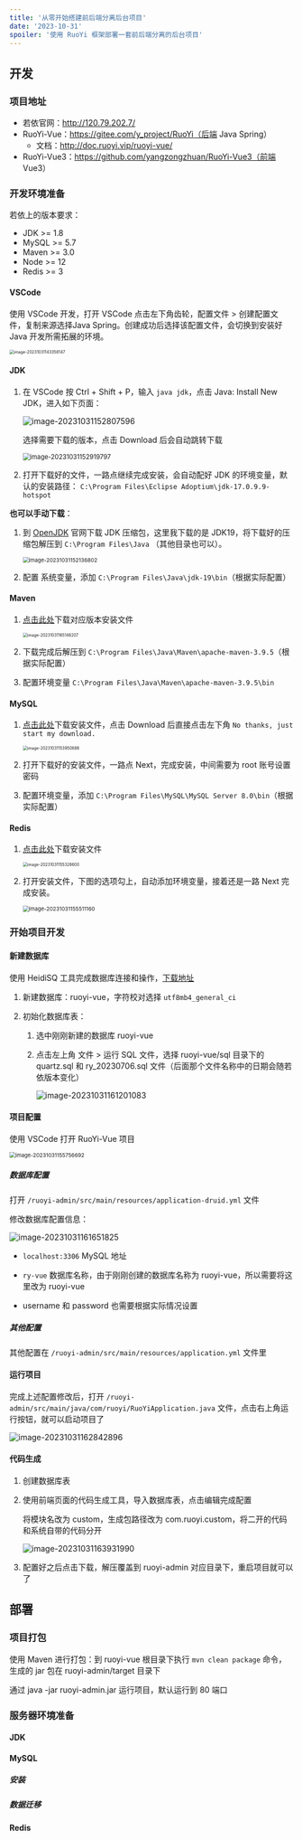 ```yaml
---
title: '从零开始搭建前后端分离后台项目'
date: '2023-10-31'
spoiler: '使用 RuoYi 框架部署一套前后端分离的后台项目'
---
```


## 开发

### 项目地址

- 若依官网：http://120.79.202.7/
- RuoYi-Vue：https://gitee.com/y_project/RuoYi（后端 Java Spring）
  - 文档：http://doc.ruoyi.vip/ruoyi-vue/
- RuoYi-Vue3：https://github.com/yangzongzhuan/RuoYi-Vue3（前端 Vue3）

### 开发环境准备

若依上的版本要求：

- JDK >= 1.8
- MySQL >= 5.7
- Maven >= 3.0
- Node >= 12
- Redis >= 3

#### VSCode

使用 VSCode 开发，打开 VSCode 点击左下角齿轮，配置文件 > 创建配置文件，复制来源选择Java Spring。创建成功后选择该配置文件，会切换到安装好 Java 开发所需拓展的环境。

<img src="assets/image-20231031143358147.png" alt="image-20231031143358147" style="zoom:50%;" />

#### JDK

1. 在  VSCode 按 Ctrl + Shift  + P，输入 `java jdk`，点击 Java: Install New JDK，进入如下页面：

   ![image-20231031152807596](assets/image-20231031152807596.png)

   选择需要下载的版本，点击 Download 后会自动跳转下载

   <img src="assets/image-20231031152919797.png" alt="image-20231031152919797" style="zoom:80%;" />

2. 打开下载好的文件，一路点继续完成安装，会自动配好 JDK 的环境变量，默认的安装路径： `C:\Program Files\Eclipse Adoptium\jdk-17.0.9.9-hotspot`



**也可以手动下载**：

1. 到 [OpenJDK](https://jdk.java.net/archive/) 官网下载 JDK 压缩包，这里我下载的是 JDK19，将下载好的压缩包解压到 `C:\Program Files\Java` （其他目录也可以）。

   <img src="assets/image-20231031152136802.png" alt="image-20231031152136802" style="zoom: 67%;" />

2. 配置 系统变量，添加 `C:\Program Files\Java\jdk-19\bin`（根据实际配置）

#### Maven

1. [点击此处](http://maven.apache.org/download.cgi)下载对应版本安装文件

   <img src="assets/image-20231031165146207.png" alt="image-20231031165146207" style="zoom:50%;" />

2. 下载完成后解压到 `C:\Program Files\Java\Maven\apache-maven-3.9.5`（根据实际配置）

3. 配置环境变量 `C:\Program Files\Java\Maven\apache-maven-3.9.5\bin`

#### MySQL

1. [点击此处](https://dev.mysql.com/downloads/mysql/)下载安装文件，点击 Download 后直接点击左下角 `No thanks, just start my download.`

   <img src="assets/image-20231031153950888.png" alt="image-20231031153950888" style="zoom:50%;" />

2. 打开下载好的安装文件，一路点 Next，完成安装，中间需要为 root 账号设置密码

3. 配置环境变量，添加 `C:\Program Files\MySQL\MySQL Server 8.0\bin`（根据实际配置）

#### Redis

1. [点击此处](https://github.com/tporadowski/redis/releases)下载安装文件

   <img src="assets/image-20231031155328600.png" alt="image-20231031155328600" style="zoom:50%;" />

2. 打开安装文件，下图的选项勾上，自动添加环境变量，接着还是一路 Next 完成安装。

   <img src="assets/image-20231031155511160.png" alt="image-20231031155511160" style="zoom: 67%;" />

### 开始项目开发

#### 新建数据库

使用 HeidiSQ 工具完成数据库连接和操作，[下载地址](https://www.heidisql.com/download.php?download=installer#google_vignette)

1. 新建数据库：ruoyi-vue，字符校对选择 `utf8mb4_general_ci`

2. 初始化数据库表：

   1. 选中刚刚新建的数据库 ruoyi-vue

   2. 点击左上角 文件 > 运行 SQL 文件，选择 ruoyi-vue/sql 目录下的 quartz.sql 和 ry_20230706.sql 文件（后面那个文件名称中的日期会随若依版本变化）

      ![image-20231031161201083](assets/image-20231031161201083.png)

#### 项目配置

使用 VSCode 打开 RuoYi-Vue 项目

<img src="assets/image-20231031155756692.png" alt="image-20231031155756692" style="zoom: 67%;" />

##### 数据库配置

打开 `/ruoyi-admin/src/main/resources/application-druid.yml` 文件

修改数据库配置信息：

![image-20231031161651825](assets/image-20231031161651825.png)

- `localhost:3306` MySQL 地址

- `ry-vue` 数据库名称，由于刚刚创建的数据库名称为 ruoyi-vue，所以需要将这里改为 ruoyi-vue
- username 和 password 也需要根据实际情况设置

##### 其他配置

其他配置在 `/ruoyi-admin/src/main/resources/application.yml` 文件里

#### 运行项目

完成上述配置修改后，打开 `/ruoyi-admin/src/main/java/com/ruoyi/RuoYiApplication.java` 文件，点击右上角运行按钮，就可以启动项目了

![image-20231031162842896](assets/image-20231031162842896.png)

#### 代码生成

1. 创建数据库表

2. 使用前端页面的代码生成工具，导入数据库表，点击编辑完成配置

   将模块名改为 custom，生成包路径改为 com.ruoyi.custom，将二开的代码和系统自带的代码分开

   ![image-20231031163931990](assets/image-20231031163931990.png)

3. 配置好之后点击下载，解压覆盖到 ruoyi-admin 对应目录下，重启项目就可以了

## 部署

### 项目打包

使用 Maven 进行打包：到 ruoyi-vue 根目录下执行 `mvn clean package` 命令，生成的 jar 包在 ruoyi-admin/target 目录下

通过 java -jar ruoyi-admin.jar 运行项目，默认运行到 80 端口

### 服务器环境准备

#### JDK

#### MySQL

##### 安装

##### 数据迁移

#### Redis

